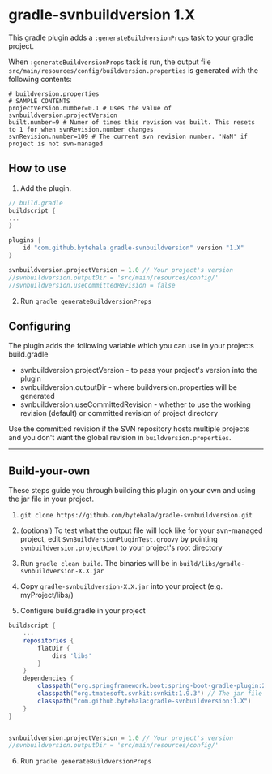 # gradle-svnbuildversion 1.X

This gradle plugin adds a `:generateBuildversionProps` task to your gradle project.

When `:generateBuildversionProps` task is run, the output file `src/main/resources/config/buildversion.properties` is generated with the following contents:
```properties
# buildversion.properties
# SAMPLE CONTENTS
projectVersion.number=0.1 # Uses the value of svnbuildversion.projectVersion
built.number=9 # Numer of times this revision was built. This resets to 1 for when svnRevision.number changes
svnRevision.number=109 # The current svn revision number. 'NaN' if project is not svn-managed

```


## How to use

1. Add the plugin.

```groovy
// build.gradle
buildscript {
...
}

plugins {
    id "com.github.bytehala.gradle-svnbuildversion" version "1.X"
}

svnbuildversion.projectVersion = 1.0 // Your project's version
//svnbuildversion.outputDir = 'src/main/resources/config/'
//svnbuildversion.useCommittedRevision = false
```

2. Run `gradle generateBuildversionProps`

## Configuring

The plugin adds the following variable which you can use in your projects build.gradle
- svnbuildversion.projectVersion - to pass your project's version into the plugin
- svnbuildversion.outputDir - where buildversion.properties will be generated
- svnbuildversion.useCommittedRevision - whether to use the working revision (default) or committed revision of project directory

Use the committed revision if the SVN repository hosts multiple projects and you don't want the global revision in `buildversion.properties`.

---


## Build-your-own
These steps guide you through building this plugin on your own and using the jar file in your project.

1. `git clone https://github.com/bytehala/gradle-svnbuildversion.git`

2. (optional) To test what the output file will look like for your svn-managed project, edit `SvnBuildVersionPluginTest.groovy` by pointing `svnbuildversion.projectRoot` to your project's root directory

3. Run `gradle clean build`. The binaries will be in `build/libs/gradle-svnbuildversion-X.X.jar`

4. Copy `gradle-svnbuildversion-X.X.jar` into your project (e.g. myProject/libs/)

5. Configure build.gradle in your project
```groovy
buildscript {
    ...
    repositories {
        flatDir {
            dirs 'libs'
        }
    }
    dependencies {
        classpath("org.springframework.boot:spring-boot-gradle-plugin:2.0.3.RELEASE")
        classpath("org.tmatesoft.svnkit:svnkit:1.9.3") // The jar file depends on this library
        classpath("com.github.bytehala:gradle-svnbuildversion:1.X")
    }
}


svnbuildversion.projectVersion = 1.0 // Your project's version
//svnbuildversion.outputDir = 'src/main/resources/config/'
```

6. Run `gradle generateBuildversionProps`
